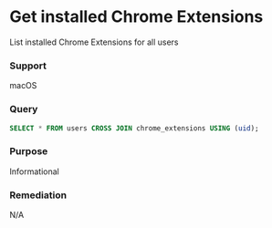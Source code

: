 # Get installed Chrome Extensions

List installed Chrome Extensions for all users

### Support
macOS

### Query
```sql
SELECT * FROM users CROSS JOIN chrome_extensions USING (uid);
```
### Purpose
Informational

### Remediation
N/A
